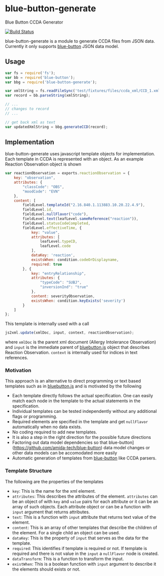 blue-button-generate
====================

Blue Button CCDA Generator

[![Build Status](https://travis-ci.org/vaibhavnigam/blue-button-generate)](https://travis-ci.org/vaibhavnigam/blue-button-generate)

blue-button-generate is a module to generate CCDA files from JSON data.  Currently it only supports [blue-button](https://github.com/amida-tech/blue-button) JSON data model.

## Usage

``` javascript
var fs = require('fs');
var bb = require('blue-button');
var bbg = require('blue-button-generate');

var xmlString = fs.readFileSync('test/fixtures/files/ccda_xml/CCD_1.xml', 'utf-8');
var record = bb.parseString(xmlString);

// ...
// changes to record
// ...

// get back xml as text
var updatedXmlString = bbg.generateCCD(record);

```

## Implementation

blue-button-generate uses javascript template objects for implementation.  Each template in CCDA is represented with an object. As an example Reaction Observation object is shown
``` javascript
var reactionObservation = exports.reactionObservation = {
    key: "observation",
    attributes: {
        "classCode": "OBS",
        "moodCode": "EVN"
    },
    content: [
        fieldLevel.templateId("2.16.840.1.113883.10.20.22.4.9"),
        fieldLevel.id,
        fieldLevel.nullFlavor("code"),
        fieldLevel.text(leafLevel.sameReference("reaction")),
        fieldLevel.statusCodeCompleted,
        fieldLevel.effectiveTime, {
            key: "value",
            attributes: [
                leafLevel.typeCD,
                leafLevel.code
            ],
            dataKey: 'reaction',
            existsWhen: condition.codeOrDisplayname,
            required: true
        }, {
            key: "entryRelationship",
            attributes: {
                "typeCode": "SUBJ",
                "inversionInd": "true"
            },
            content: severityObservation,
            existsWhen: condition.keyExists('severity')
        }
    ]
};
```

This template is internally used with a call
```  javascript
js2xml.update(xmlDoc, input, context, reactionObservation);
```
where `xmlDoc` is the parent xml document (Allergy Intolerance Observation) and `input` is the immediate parent of [bluebutton.js](https://github.com/blue-button/bluebutton.js) object that describes Reaction Observation.  `context` is internally used for indices in text references.

### Motivation

This approach is an alternative to direct programming or text based templates such as in [bluebutton.js](https://github.com/blue-button/bluebutton.js) and is motivated by the following
* Each template directly follows the actual specification.  One can easily match each node in the template to the actual statements in the specification.
* Individual templates can be tested independently without any additional flags or programming.
* Required elements are specified in the template and get `nullFlavor` automatically when no data exists.
* No coding required to add new templates.
* It is also a step in the right direction for the possible future directions
 * Factoring out data model dependencies so that blue-button](https://github.com/amida-tech/blue-button) data model changes or other data models can be accomodated more easily
 * Automatic generation of templates from [blue-button](https://github.com/amida-tech/blue-button) like CCDA parsers.

### Template Structure

The following are the properties of the templates
* `key`: This is the name for the xml element.
* `attributes`: This describes the attributes of the element.  `attributes` can be an object of with `key` and `value` pairs for each attribute or it can be an array of such objects.  Each attribute object or can be a function with `input` argument that returns attributes.
* `text`: This is a function with `input` attribute that returns text value of the element.
* `content`: This is an array of other templates that describe the children of the element.  For a single child an object can be used.
* `dataKey`: This is the property of `input` that serves as the data for the template.
* `required`: This identifies if template is required or not.  If template is required and there is not value in the `input` a `nullFlavor` node is created.
* `dataTransform`: This is a function to transform the input.
* `existWhen`: This is a boolean function with `input` argument to describe it the elements should exists or not.

